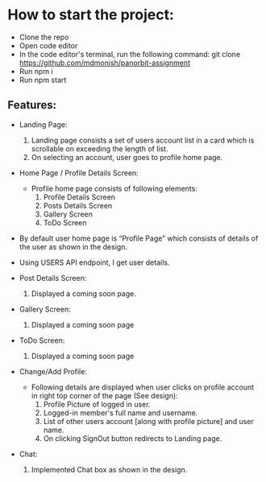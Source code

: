 # How to start the project:

- Clone the repo
- Open code editor
- In the code editor's terminal, run the following command: git clone https://github.com/mdmonish/panorbit-assignment
- Run npm i
- Run npm start

## Features:

- Landing Page:

  1. Landing page consists a set of users account list in a card which is scrollable on exceeding the length of list.
  2. On selecting an account, user goes to profile home page.

- Home Page / Profile Details Screen:

  - Profile home page consists of following elements:
    1. Profile Details Screen
    2. Posts Details Screen
    3. Gallery Screen
    4. ToDo Screen

- By default user home page is “Profile Page” which consists of details of the user as shown in the design.
- Using USERS API endpoint, I get user details.

- Post Details Screen:
  1. Displayed a coming soon page.

- Gallery Screen:
  1. Displayed a coming soon page

- ToDo Screen:
  1. Displayed a coming soon page

- Change/Add Profile:
  - Following details are displayed when user clicks on profile account in right top corner of the page (See design):
    1. Profile Picture of logged in user.
    2. Logged-in member's full name and username.
    3. List of other users account [along with profile picture] and user name.
    4. On clicking SignOut button redirects to Landing page.

- Chat:
  1. Implemented Chat box as shown in the design.
